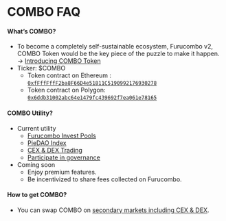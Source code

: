 # COMBO FAQ

#### **What’s COMBO?**&#x20;

* To become a completely self-sustainable ecosystem, Furucombo v2, COMBO Token would be the key piece of the puzzle to make it happen. → [Introducing COMBO Token](https://go.furucombo.app/26zZv)
* Ticker: $COMBO
  * Token contract on Ethereum : [`0xfFffFffF2ba8F66D4e51811C5190992176930278`](https://etherscan.io/token/0xfFffFffF2ba8F66D4e51811C5190992176930278)
  * Token contract on Polygon: [`0x6ddb31002abc64e1479fc439692f7ea061e78165`](https://polygonscan.com/token/0x6ddb31002abc64e1479fc439692f7ea061e78165)

#### **COMBO Utility?**

* Current utility
  * [Furucombo Invest Pools](https://furucombo.app/invest)
  * [PieDAO Index](https://snapshot.org/#/piedao/proposal/QmSedazVqdvqRf2rB6AJ8mMituh5XjgM36zJTE21MdqFgw)
  * [CEX & DEX Trading](https://www.coingecko.com/en/coins/furucombo#markets)
  * [Participate in governance](https://snapshot.org/#/furucombodao.eth)
* Coming soon
  * Enjoy premium features.
  * Be incentivized to share fees collected on Furucombo.

#### **How to get COMBO?**

* You can swap COMBO on [secondary markets including CEX & DEX](https://www.coingecko.com/en/coins/furucombo#markets).




